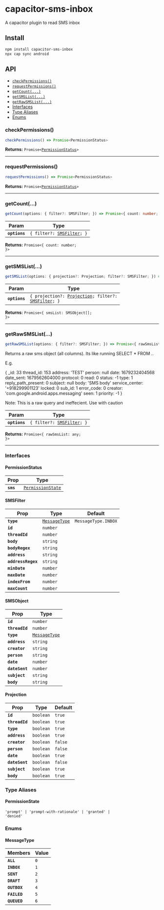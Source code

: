 # capacitor-sms-inbox

A capacitor plugin to read SMS inbox

## Install

```bash
npm install capacitor-sms-inbox
npx cap sync android
```

## API

<docgen-index>

* [`checkPermissions()`](#checkpermissions)
* [`requestPermissions()`](#requestpermissions)
* [`getCount(...)`](#getcount)
* [`getSMSList(...)`](#getsmslist)
* [`getRawSMSList(...)`](#getrawsmslist)
* [Interfaces](#interfaces)
* [Type Aliases](#type-aliases)
* [Enums](#enums)

</docgen-index>

<docgen-api>
<!--Update the source file JSDoc comments and rerun docgen to update the docs below-->

### checkPermissions()

```typescript
checkPermissions() => Promise<PermissionStatus>
```

**Returns:** <code>Promise&lt;<a href="#permissionstatus">PermissionStatus</a>&gt;</code>

--------------------


### requestPermissions()

```typescript
requestPermissions() => Promise<PermissionStatus>
```

**Returns:** <code>Promise&lt;<a href="#permissionstatus">PermissionStatus</a>&gt;</code>

--------------------


### getCount(...)

```typescript
getCount(options: { filter?: SMSFilter; }) => Promise<{ count: number; }>
```

| Param         | Type                                                          |
| ------------- | ------------------------------------------------------------- |
| **`options`** | <code>{ filter?: <a href="#smsfilter">SMSFilter</a>; }</code> |

**Returns:** <code>Promise&lt;{ count: number; }&gt;</code>

--------------------


### getSMSList(...)

```typescript
getSMSList(options: { projection?: Projection; filter?: SMSFilter; }) => Promise<{ smsList: SMSObject[]; }>
```

| Param         | Type                                                                                                             |
| ------------- | ---------------------------------------------------------------------------------------------------------------- |
| **`options`** | <code>{ projection?: <a href="#projection">Projection</a>; filter?: <a href="#smsfilter">SMSFilter</a>; }</code> |

**Returns:** <code>Promise&lt;{ smsList: SMSObject[]; }&gt;</code>

--------------------


### getRawSMSList(...)

```typescript
getRawSMSList(options: { filter?: SMSFilter; }) => Promise<{ rawSmsList: any; }>
```

Returns a raw sms object (all columns). Its like running SELECT * FROM ..

E.g. 

{
  _id: 33
  thread_id: 153
  address: 'TEST'
  person: null
  date: 1679232404568
  date_sent: 1679562604000
  protocol: 0
  read: 0
  status: -1
  type: 1
  reply_path_present: 0
  subject: null
  body: 'SMS body'
  service_center: '+918299901123'
  locked: 0
  sub_id: 1
  error_code: 0
  creator: 'com.google.android.apps.messaging'
  seen: 1
  priority: -1
}

Note: This is a raw query and ineffecient. Use with caution

| Param         | Type                                                          |
| ------------- | ------------------------------------------------------------- |
| **`options`** | <code>{ filter?: <a href="#smsfilter">SMSFilter</a>; }</code> |

**Returns:** <code>Promise&lt;{ rawSmsList: any; }&gt;</code>

--------------------


### Interfaces


#### PermissionStatus

| Prop      | Type                                                        |
| --------- | ----------------------------------------------------------- |
| **`sms`** | <code><a href="#permissionstate">PermissionState</a></code> |


#### SMSFilter

| Prop               | Type                                                | Default                        |
| ------------------ | --------------------------------------------------- | ------------------------------ |
| **`type`**         | <code><a href="#messagetype">MessageType</a></code> | <code>MessageType.INBOX</code> |
| **`id`**           | <code>number</code>                                 |                                |
| **`threadId`**     | <code>number</code>                                 |                                |
| **`body`**         | <code>string</code>                                 |                                |
| **`bodyRegex`**    | <code>string</code>                                 |                                |
| **`address`**      | <code>string</code>                                 |                                |
| **`addressRegex`** | <code>string</code>                                 |                                |
| **`minDate`**      | <code>number</code>                                 |                                |
| **`maxDate`**      | <code>number</code>                                 |                                |
| **`indexFrom`**    | <code>number</code>                                 |                                |
| **`maxCount`**     | <code>number</code>                                 |                                |


#### SMSObject

| Prop           | Type                                                |
| -------------- | --------------------------------------------------- |
| **`id`**       | <code>number</code>                                 |
| **`threadId`** | <code>number</code>                                 |
| **`type`**     | <code><a href="#messagetype">MessageType</a></code> |
| **`address`**  | <code>string</code>                                 |
| **`creator`**  | <code>string</code>                                 |
| **`person`**   | <code>string</code>                                 |
| **`date`**     | <code>number</code>                                 |
| **`dateSent`** | <code>number</code>                                 |
| **`subject`**  | <code>string</code>                                 |
| **`body`**     | <code>string</code>                                 |


#### Projection

| Prop           | Type                 | Default            |
| -------------- | -------------------- | ------------------ |
| **`id`**       | <code>boolean</code> | <code>true</code>  |
| **`threadId`** | <code>boolean</code> | <code>true</code>  |
| **`type`**     | <code>boolean</code> | <code>true</code>  |
| **`address`**  | <code>boolean</code> | <code>true</code>  |
| **`creator`**  | <code>boolean</code> | <code>false</code> |
| **`person`**   | <code>boolean</code> | <code>false</code> |
| **`date`**     | <code>boolean</code> | <code>true</code>  |
| **`dateSent`** | <code>boolean</code> | <code>false</code> |
| **`subject`**  | <code>boolean</code> | <code>true</code>  |
| **`body`**     | <code>boolean</code> | <code>true</code>  |


### Type Aliases


#### PermissionState

<code>'prompt' | 'prompt-with-rationale' | 'granted' | 'denied'</code>


### Enums


#### MessageType

| Members      | Value          |
| ------------ | -------------- |
| **`ALL`**    | <code>0</code> |
| **`INBOX`**  | <code>1</code> |
| **`SENT`**   | <code>2</code> |
| **`DRAFT`**  | <code>3</code> |
| **`OUTBOX`** | <code>4</code> |
| **`FAILED`** | <code>5</code> |
| **`QUEUED`** | <code>6</code> |

</docgen-api>

